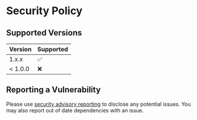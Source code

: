 # Security Policy

## Supported Versions

| Version | Supported          |
| ------- | ------------------ |
| 1.x.x   | :white_check_mark: |
| < 1.0.0   | :x:                |

## Reporting a Vulnerability

Please use [security advisory reporting](https://github.com/tmdvs/Go-Emoji-Utils/security/advisories) to disclose any potential issues. You may also report out of date dependencies with an issue.
